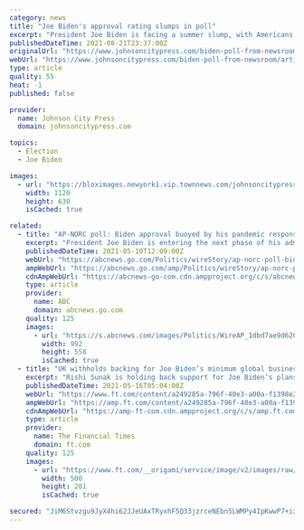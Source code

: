 ```yaml
---
category: news
title: "Joe Biden's approval rating slumps in poll"
excerpt: "President Joe Biden is facing a summer slump, with Americans taking a notably less positive view of his handling of the coronavirus pandemic and his job approval rating"
publishedDateTime: 2021-08-21T23:37:00Z
originalUrl: "https://www.johnsoncitypress.com/biden-poll-from-newsroom/article_c8921530-02d8-11ec-85b6-937b14e10c49.html"
webUrl: "https://www.johnsoncitypress.com/biden-poll-from-newsroom/article_c8921530-02d8-11ec-85b6-937b14e10c49.html"
type: article
quality: 55
heat: -1
published: false

provider:
  name: Johnson City Press
  domain: johnsoncitypress.com

topics:
  - Election
  - Joe Biden

images:
  - url: "https://bloximages.newyork1.vip.townnews.com/johnsoncitypress.com/content/tncms/assets/v3/editorial/f/40/f408f72e-02d8-11ec-a467-df65881632c9/61218ea7a25d5.image.jpg?crop=1763%2C992%2C0%2C91&resize=1120%2C630&order=crop%2Cresize"
    width: 1120
    height: 630
    isCached: true

related:
  - title: "AP-NORC poll: Biden approval buoyed by his pandemic response"
    excerpt: "President Joe Biden is entering the next phase of his administration with the steady approval of a majority of Americans"
    publishedDateTime: 2021-05-10T12:09:00Z
    webUrl: "https://abcnews.go.com/Politics/wireStory/ap-norc-poll-biden-approval-buoyed-pandemic-response-77598908"
    ampWebUrl: "https://abcnews.go.com/amp/Politics/wireStory/ap-norc-poll-biden-approval-buoyed-pandemic-response-77598908"
    cdnAmpWebUrl: "https://abcnews-go-com.cdn.ampproject.org/c/s/abcnews.go.com/amp/Politics/wireStory/ap-norc-poll-biden-approval-buoyed-pandemic-response-77598908"
    type: article
    provider:
      name: ABC
      domain: abcnews.go.com
    quality: 125
    images:
      - url: "https://s.abcnews.com/images/Politics/WireAP_1dbd7ae9d62042af9c8ad0ac023f319c_16x9_992.jpg"
        width: 992
        height: 558
        isCached: true
  - title: "UK withholds backing for Joe Biden’s minimum global business tax"
    excerpt: "Rishi Sunak is holding back support for Joe Biden’s plans for a 21 per cent minimum global business tax rate, as Britain pushes the US to ensure any agreement includes a fairer system for taxing digital technology giants."
    publishedDateTime: 2021-05-16T05:04:00Z
    webUrl: "https://www.ft.com/content/a249285a-796f-40e3-a00a-f1398e249ef9"
    ampWebUrl: "https://amp.ft.com/content/a249285a-796f-40e3-a00a-f1398e249ef9"
    cdnAmpWebUrl: "https://amp-ft-com.cdn.ampproject.org/c/s/amp.ft.com/content/a249285a-796f-40e3-a00a-f1398e249ef9"
    type: article
    provider:
      name: The Financial Times
      domain: ft.com
    quality: 125
    images:
      - url: "https://www.ft.com/__origami/service/image/v2/images/raw/https%3A%2F%2Fd1e00ek4ebabms.cloudfront.net%2Fproduction%2Fe1c800d4-e0a9-4da9-98da-11634db34510.jpg?source=google-amp&fit=scale-down&width=500"
        width: 500
        height: 281
        isCached: true

secured: "JiM6Stvzgu9JyX4hi62JJeUAxTRyxhF5Q33jzrceNEbn5LWMPy4IpKwwP7+ixF4yJHkSQUGhHkNw/uQH4BfgoyFzWdqmtv9KR3dfLI+U0z0I9va35ONKZ8JfJqIxvvkQ+DK+evT2L/o+ve4KmJYrzBu5qe2Px4aLnv8MpF00L7GeLj78nTRkEJ528fKKyrnbm/tSB1E8lQoi9rKCFdzaBiUbaREQVbMPTkg/kwHFp9lspgIJ74F64hMo2zsVLVJitLs5hz1D7Q4usBRp5SkFC3kkBAZUg2q0FaTmuRYq6cD2Ib5XTV9bls1+h7b1NbSjZf5LuwimjtZti4NoUFytmSiNyxBCN7lw5MvYtldf+AY=;f4/LhVDvq/IMCULZf6c0rA=="
---
```



